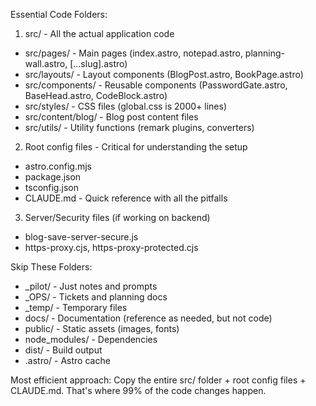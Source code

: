 Essential Code Folders:

  1. src/ - All the actual application code

  - src/pages/ - Main pages (index.astro, notepad.astro, planning-wall.astro, [...slug].astro)
  - src/layouts/ - Layout components (BlogPost.astro, BookPage.astro)
  - src/components/ - Reusable components (PasswordGate.astro, BaseHead.astro, CodeBlock.astro)
  - src/styles/ - CSS files (global.css is 2000+ lines)
  - src/content/blog/ - Blog post content files
  - src/utils/ - Utility functions (remark plugins, converters)

  2. Root config files - Critical for understanding the setup

  - astro.config.mjs
  - package.json
  - tsconfig.json
  - CLAUDE.md - Quick reference with all the pitfalls

  3. Server/Security files (if working on backend)

  - blog-save-server-secure.js
  - https-proxy.cjs, https-proxy-protected.cjs

  Skip These Folders:

  - _pilot/ - Just notes and prompts
  - _OPS/ - Tickets and planning docs
  - _temp/ - Temporary files
  - docs/ - Documentation (reference as needed, but not code)
  - public/ - Static assets (images, fonts)
  - node_modules/ - Dependencies
  - dist/ - Build output
  - .astro/ - Astro cache

  Most efficient approach: Copy the entire src/ folder + root config files + CLAUDE.md. That's where 99% of the code changes happen.
